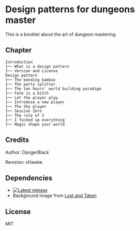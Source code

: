 # Design patterns for dungeons master


This is a booklet about the art of dungeon mastering.

## Chapter

 ``` 
Introduction
├── What is a design pattern
├── Version and License
Design pattern
├── The bending bamboo
├── The party splitter
├── The ten hours' world building paradigm 
├── Fate is a bitch
├── Let the player play
├── Introduce a new player
├── The Shy player
├── Session Zero
├── The rule of 3
├── I fucked up everything
├── Magic shape your world
 ``` 

## Credits

Author: DangerBlack

Revision: xHawke

## Dependencies

* [![Latest release](https://img.shields.io/github/release/evanbergeron/DND-5e-LaTeX-Template/all.svg)](https://github.com/evanbergeron/DND-5e-LaTeX-Template/releases/latest)
* Background image from [Lost and Taken](https://lostandtaken.com/)

## License

MIT
